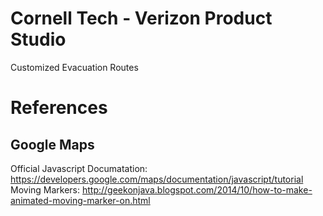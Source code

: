 # Cornell Tech - Verizon Product Studio
Customized Evacuation Routes

# References
## Google Maps
Official Javascript Documatation: https://developers.google.com/maps/documentation/javascript/tutorial
Moving Markers: http://geekonjava.blogspot.com/2014/10/how-to-make-animated-moving-marker-on.html



